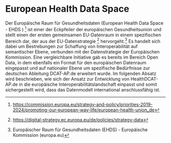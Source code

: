 # European Health Data Space 
Der Europäische Raum für Gesundheitsdaten (European Health Data Space - EHDS ) [^5] ist einer der Eckpfeiler der europäischen Gesundheitsunion und stellt einen der ersten gemeinsamen EU-Datenraum in einem spezifischen Bereich dar, der aus der EU-Datenstrategie [^6]  hervorgeht.[^7]  Es handelt sich dabei um Bestrebungen zur Schaffung von Interoperabilität auf semantischer Ebene, verbunden mit der Datenstrategie der Europäischen Kommission. Eine vergleichbare Initiative gab es bereits im Bereich Open Data, in dem ebenfalls ein Format für den europäischen Datenraum eingepasst und auf nationaler Ebene um spezifische Bedürfnisse zur deutschen Ableitung DCAT-AP.de erweitert wurde. Im folgenden Absatz wird beschrieben, wie sich der Ansatz zur Entwicklung von HealthDCAT-AP.de in die europäische Interoperabilitätslandschaft einpasst und somit sichergestellt wird, dass das Datenmodell international anschlussfähig ist.

[^5]: https://commission.europa.eu/strategy-and-policy/priorities-2019-2024/promoting-our-european-way-life/european-health-union_de
[^6]:https://digital-strategy.ec.europa.eu/de/policies/strategy-data 
[^7]: Europäischer Raum für Gesundheitsdaten (EHDS) - Europäische Kommission (europa.eu)